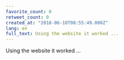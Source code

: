 ```yaml
---
favorite_count: 0
retweet_count: 0
created_at: "2018-06-10T08:55:49.000Z"
lang: en
full_text: Using the website it worked ...
---
```


Using the website it worked ...
